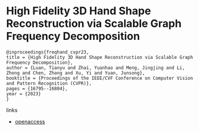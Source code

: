 # High Fidelity 3D Hand Shape Reconstruction via Scalable Graph Frequency Decomposition

```
@inproceedings{freqhand_cvpr23,
title = {High Fidelity 3D Hand Shape Reconstruction via Scalable Graph Frequency Decomposition},
author = {Luan, Tianyu and Zhai, Yuanhao and Meng, Jingjing and Li, Zhong and Chen, Zhang and Xu, Yi and Yuan, Junsong},
booktitle = {Proceedings of the IEEE/CVF Conference on Computer Vision and Pattern Recognition (CVPR)},
pages = {16795--16804},
year = {2023}
}
```

links
- [openaccess](http://openaccess.thecvf.com//content/CVPR2023/html/Luan_High_Fidelity_3D_Hand_Shape_Reconstruction_via_Scalable_Graph_Frequency_CVPR_2023_paper.html)
